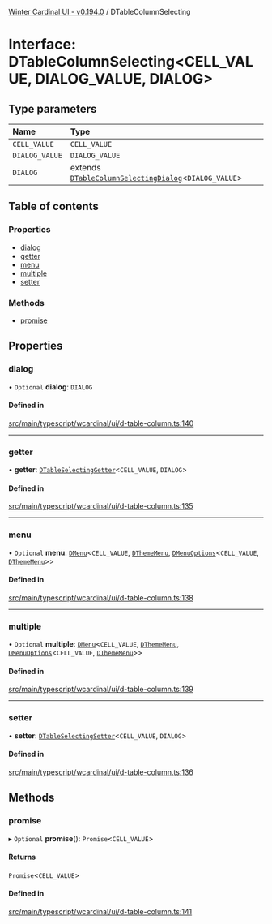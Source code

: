 [Winter Cardinal UI - v0.194.0](../index.md) / DTableColumnSelecting

# Interface: DTableColumnSelecting<CELL_VALUE, DIALOG_VALUE, DIALOG\>

## Type parameters

| Name | Type |
| :------ | :------ |
| `CELL_VALUE` | `CELL_VALUE` |
| `DIALOG_VALUE` | `DIALOG_VALUE` |
| `DIALOG` | extends [`DTableColumnSelectingDialog`](DTableColumnSelectingDialog.md)<`DIALOG_VALUE`\> |

## Table of contents

### Properties

- [dialog](DTableColumnSelecting.md#dialog)
- [getter](DTableColumnSelecting.md#getter)
- [menu](DTableColumnSelecting.md#menu)
- [multiple](DTableColumnSelecting.md#multiple)
- [setter](DTableColumnSelecting.md#setter)

### Methods

- [promise](DTableColumnSelecting.md#promise)

## Properties

### dialog

• `Optional` **dialog**: `DIALOG`

#### Defined in

[src/main/typescript/wcardinal/ui/d-table-column.ts:140](https://github.com/winter-cardinal/winter-cardinal-ui/blob/v0.194.0/src/main/typescript/wcardinal/ui/d-table-column.ts#L140)

___

### getter

• **getter**: [`DTableSelectingGetter`](../index.md#dtableselectinggetter)<`CELL_VALUE`, `DIALOG`\>

#### Defined in

[src/main/typescript/wcardinal/ui/d-table-column.ts:135](https://github.com/winter-cardinal/winter-cardinal-ui/blob/v0.194.0/src/main/typescript/wcardinal/ui/d-table-column.ts#L135)

___

### menu

• `Optional` **menu**: [`DMenu`](../classes/DMenu.md)<`CELL_VALUE`, [`DThemeMenu`](DThemeMenu.md), [`DMenuOptions`](DMenuOptions.md)<`CELL_VALUE`, [`DThemeMenu`](DThemeMenu.md)\>\>

#### Defined in

[src/main/typescript/wcardinal/ui/d-table-column.ts:138](https://github.com/winter-cardinal/winter-cardinal-ui/blob/v0.194.0/src/main/typescript/wcardinal/ui/d-table-column.ts#L138)

___

### multiple

• `Optional` **multiple**: [`DMenu`](../classes/DMenu.md)<`CELL_VALUE`, [`DThemeMenu`](DThemeMenu.md), [`DMenuOptions`](DMenuOptions.md)<`CELL_VALUE`, [`DThemeMenu`](DThemeMenu.md)\>\>

#### Defined in

[src/main/typescript/wcardinal/ui/d-table-column.ts:139](https://github.com/winter-cardinal/winter-cardinal-ui/blob/v0.194.0/src/main/typescript/wcardinal/ui/d-table-column.ts#L139)

___

### setter

• **setter**: [`DTableSelectingSetter`](../index.md#dtableselectingsetter)<`CELL_VALUE`, `DIALOG`\>

#### Defined in

[src/main/typescript/wcardinal/ui/d-table-column.ts:136](https://github.com/winter-cardinal/winter-cardinal-ui/blob/v0.194.0/src/main/typescript/wcardinal/ui/d-table-column.ts#L136)

## Methods

### promise

▸ `Optional` **promise**(): `Promise`<`CELL_VALUE`\>

#### Returns

`Promise`<`CELL_VALUE`\>

#### Defined in

[src/main/typescript/wcardinal/ui/d-table-column.ts:141](https://github.com/winter-cardinal/winter-cardinal-ui/blob/v0.194.0/src/main/typescript/wcardinal/ui/d-table-column.ts#L141)
